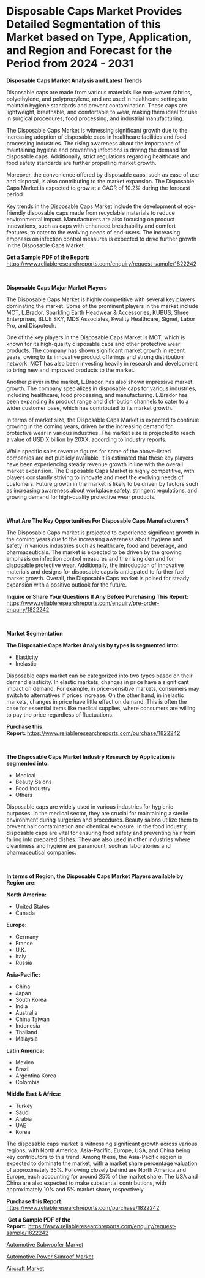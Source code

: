 <p><h1>Disposable Caps Market Provides Detailed Segmentation of this Market based on Type, Application, and Region and Forecast for the Period from 2024 - 2031</h1></p><p><strong>Disposable Caps Market Analysis and Latest Trends</strong></p>
<p><p>Disposable caps are made from various materials like non-woven fabrics, polyethylene, and polypropylene, and are used in healthcare settings to maintain hygiene standards and prevent contamination. These caps are lightweight, breathable, and comfortable to wear, making them ideal for use in surgical procedures, food processing, and industrial manufacturing.</p><p>The Disposable Caps Market is witnessing significant growth due to the increasing adoption of disposable caps in healthcare facilities and food processing industries. The rising awareness about the importance of maintaining hygiene and preventing infections is driving the demand for disposable caps. Additionally, strict regulations regarding healthcare and food safety standards are further propelling market growth.</p><p>Moreover, the convenience offered by disposable caps, such as ease of use and disposal, is also contributing to the market expansion. The Disposable Caps Market is expected to grow at a CAGR of 10.2% during the forecast period.</p><p>Key trends in the Disposable Caps Market include the development of eco-friendly disposable caps made from recyclable materials to reduce environmental impact. Manufacturers are also focusing on product innovations, such as caps with enhanced breathability and comfort features, to cater to the evolving needs of end-users. The increasing emphasis on infection control measures is expected to drive further growth in the Disposable Caps Market.</p></p>
<p><strong>Get a Sample PDF of the Report:&nbsp;</strong> <a href="https://www.reliableresearchreports.com/enquiry/request-sample/1822242">https://www.reliableresearchreports.com/enquiry/request-sample/1822242</a></p>
<p>&nbsp;</p>
<p><strong>Disposable Caps Major Market Players</strong></p>
<p><p>The Disposable Caps Market is highly competitive with several key players dominating the market. Some of the prominent players in the market include MCT, L.Brador, Sparkling Earth Headwear & Accessories, KUBUS, Shree Enterprises, BLUE SKY, MDS Associates, Kwality Healthcare, Signet, Labor Pro, and Dispotech. </p><p>One of the key players in the Disposable Caps Market is MCT, which is known for its high-quality disposable caps and other protective wear products. The company has shown significant market growth in recent years, owing to its innovative product offerings and strong distribution network. MCT has also been investing heavily in research and development to bring new and improved products to the market.</p><p>Another player in the market, L.Brador, has also shown impressive market growth. The company specializes in disposable caps for various industries, including healthcare, food processing, and manufacturing. L.Brador has been expanding its product range and distribution channels to cater to a wider customer base, which has contributed to its market growth.</p><p>In terms of market size, the Disposable Caps Market is expected to continue growing in the coming years, driven by the increasing demand for protective wear in various industries. The market size is projected to reach a value of USD X billion by 20XX, according to industry reports.</p><p>While specific sales revenue figures for some of the above-listed companies are not publicly available, it is estimated that these key players have been experiencing steady revenue growth in line with the overall market expansion. The Disposable Caps Market is highly competitive, with players constantly striving to innovate and meet the evolving needs of customers. Future growth in the market is likely to be driven by factors such as increasing awareness about workplace safety, stringent regulations, and growing demand for high-quality protective wear products.</p></p>
<p>&nbsp;</p>
<p><strong>What Are The Key Opportunities For Disposable Caps Manufacturers?</strong></p>
<p><p>The Disposable Caps market is projected to experience significant growth in the coming years due to the increasing awareness about hygiene and safety in various industries such as healthcare, food and beverage, and pharmaceuticals. The market is expected to be driven by the growing emphasis on infection control measures and the rising demand for disposable protective wear. Additionally, the introduction of innovative materials and designs for disposable caps is anticipated to further fuel market growth. Overall, the Disposable Caps market is poised for steady expansion with a positive outlook for the future.</p></p>
<p><strong>Inquire or Share Your Questions If Any Before Purchasing This Report:</strong> <a href="https://www.reliableresearchreports.com/enquiry/pre-order-enquiry/1822242">https://www.reliableresearchreports.com/enquiry/pre-order-enquiry/1822242</a></p>
<p>&nbsp;</p>
<p><strong>Market Segmentation</strong></p>
<p><strong>The Disposable Caps Market Analysis by types is segmented into:</strong></p>
<p><ul><li>Elasticity</li><li>Inelastic</li></ul></p>
<p><p>Disposable caps market can be categorized into two types based on their demand elasticity. In elastic markets, changes in price have a significant impact on demand. For example, in price-sensitive markets, consumers may switch to alternatives if prices increase. On the other hand, in inelastic markets, changes in price have little effect on demand. This is often the case for essential items like medical supplies, where consumers are willing to pay the price regardless of fluctuations.</p></p>
<p><strong>Purchase this Report:&nbsp;</strong><a href="https://www.reliableresearchreports.com/purchase/1822242">https://www.reliableresearchreports.com/purchase/1822242</a></p>
<p>&nbsp;</p>
<p><strong>The Disposable Caps Market Industry Research by Application is segmented into:</strong></p>
<p><ul><li>Medical</li><li>Beauty Salons</li><li>Food Industry</li><li>Others</li></ul></p>
<p><p>Disposable caps are widely used in various industries for hygienic purposes. In the medical sector, they are crucial for maintaining a sterile environment during surgeries and procedures. Beauty salons utilize them to prevent hair contamination and chemical exposure. In the food industry, disposable caps are vital for ensuring food safety and preventing hair from falling into prepared dishes. They are also used in other industries where cleanliness and hygiene are paramount, such as laboratories and pharmaceutical companies.</p></p>
<p>&nbsp;</p>
<p><strong>In terms of Region, the Disposable Caps Market Players available by Region are:</strong></p>
<p>
    <p> <strong> North America: </strong>
        <ul>
            <li>United States</li>
            <li>Canada</li>
        </ul>
        </p> 
    <p> <strong> Europe: </strong>
        <ul>
            <li>Germany</li>
            <li>France</li>
            <li>U.K.</li>
            <li>Italy</li>
            <li>Russia</li>
        </ul>
        </p> 
    <p> <strong> Asia-Pacific: </strong>
        <ul>
            <li>China</li>
            <li>Japan</li>
            <li>South Korea</li>
            <li>India</li>
            <li>Australia</li>
            <li>China Taiwan</li>
            <li>Indonesia</li>
            <li>Thailand</li>
            <li>Malaysia</li>
        </ul>
        </p> 
    <p> <strong> Latin America: </strong>
        <ul>
            <li>Mexico</li>
            <li>Brazil</li>
            <li>Argentina Korea</li>
            <li>Colombia</li>
        </ul>
        </p> 
    <p> <strong> Middle East & Africa: </strong>
        <ul>
            <li>Turkey</li>
            <li>Saudi</li>
            <li>Arabia</li>
            <li>UAE</li>
            <li>Korea</li>
        </ul>
    </p>
    </p>
<p><p>The disposable caps market is witnessing significant growth across various regions, with North America, Asia-Pacific, Europe, USA, and China being key contributors to this trend. Among these, the Asia-Pacific region is expected to dominate the market, with a market share percentage valuation of approximately 35%. Following closely behind are North America and Europe, each accounting for around 25% of the market share. The USA and China are also expected to make substantial contributions, with approximately 10% and 5% market share, respectively.</p></p>
<p><strong>Purchase this Report: </strong><a href="https://www.reliableresearchreports.com/purchase/1822242">https://www.reliableresearchreports.com/purchase/1822242</a></p>
<p>&nbsp;<strong>Get a Sample PDF of the Report:&nbsp;&nbsp;</strong><a href="https://www.reliableresearchreports.com/enquiry/request-sample/1822242">https://www.reliableresearchreports.com/enquiry/request-sample/1822242</a></p>
<p><strong></strong></p>
<p><p><a href="https://boundless-drawbridge-702.notion.site/Automotive-Subwoofer-Market-Provides-a-Comprehensive-Analysis-Including-a-Macro-Overview-of-the-Mark-05ac6240d46043229778d9a72ae8e3da">Automotive Subwoofer Market</a></p><p><a href="https://natural-crush-b99.notion.site/Automotive-Power-Sunroof-Market-Size-Share-Trends-Analysis-Report-By-Material-By-Type-By-End-us-c330e5ea358a4b50a8be7b8e23eeb4a5">Automotive Power Sunroof Market</a></p><p><a href="https://gamy-alyssum-396.notion.site/Aircraft-Market-Size-Evaluating-its-Market-Trends-Growth-and-Projections-2024-2031-477d04038c6f43ad962bd96e22f52266">Aircraft Market</a></p></p>